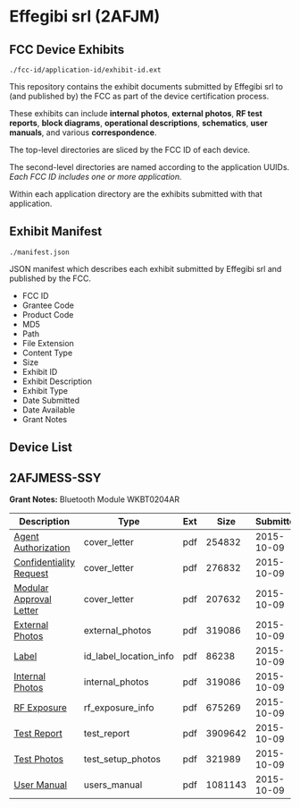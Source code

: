 # Effegibi srl (2AFJM)
## FCC Device Exhibits

```
./fcc-id/application-id/exhibit-id.ext
```

This repository contains the exhibit documents submitted by Effegibi srl to (and published by) the FCC as part of the device certification process.

These exhibits can include **internal photos**, **external photos**, **RF test reports**, **block diagrams**, **operational descriptions**, **schematics**, **user manuals**, and various **correspondence**.

The top-level directories are sliced by the FCC ID of each device.

The second-level directories are named according to the application UUIDs. *Each FCC ID includes one or more application.*

Within each application directory are the exhibits submitted with that application. 

## Exhibit Manifest

```
./manifest.json
```

JSON manifest which describes each exhibit submitted by Effegibi srl and published by the FCC.

- FCC ID
- Grantee Code
- Product Code
- MD5
- Path
- File Extension
- Content Type
- Size
- Exhibit ID
- Exhibit Description
- Exhibit Type
- Date Submitted
- Date Available
- Grant Notes

## Device List
## 2AFJMESS-SSY
**Grant Notes:** Bluetooth Module WKBT0204AR

| Description | Type | Ext | Size | Submitted | Available |
| ----------- | ---- | --- | ---- | --------- | --------- |
| [Agent Authorization](2AFJMESS-SSY/8d153e6d476bfe536e5b14dcdfd91a3c/2776028.pdf) | cover_letter | pdf | 254832 | 2015-10-09 | 2015-10-09 |
| [Confidentiality Request](2AFJMESS-SSY/8d153e6d476bfe536e5b14dcdfd91a3c/2776029.pdf) | cover_letter | pdf | 276832 | 2015-10-09 | 2015-10-09 |
| [Modular Approval Letter](2AFJMESS-SSY/8d153e6d476bfe536e5b14dcdfd91a3c/2776030.pdf) | cover_letter | pdf | 207632 | 2015-10-09 | 2015-10-09 |
| [External Photos](2AFJMESS-SSY/8d153e6d476bfe536e5b14dcdfd91a3c/2776032.pdf) | external_photos | pdf | 319086 | 2015-10-09 | 2015-10-09 |
| [Label](2AFJMESS-SSY/8d153e6d476bfe536e5b14dcdfd91a3c/2776034.pdf) | id_label_location_info | pdf | 86238 | 2015-10-09 | 2015-10-09 |
| [Internal Photos](2AFJMESS-SSY/8d153e6d476bfe536e5b14dcdfd91a3c/2776032.pdf) | internal_photos | pdf | 319086 | 2015-10-09 | 2015-10-09 |
| [RF Exposure](2AFJMESS-SSY/8d153e6d476bfe536e5b14dcdfd91a3c/2776037.pdf) | rf_exposure_info | pdf | 675269 | 2015-10-09 | 2015-10-09 |
| [Test Report](2AFJMESS-SSY/8d153e6d476bfe536e5b14dcdfd91a3c/2776039.pdf) | test_report | pdf | 3909642 | 2015-10-09 | 2015-10-09 |
| [Test Photos](2AFJMESS-SSY/8d153e6d476bfe536e5b14dcdfd91a3c/2776040.pdf) | test_setup_photos | pdf | 321989 | 2015-10-09 | 2015-10-09 |
| [User Manual](2AFJMESS-SSY/8d153e6d476bfe536e5b14dcdfd91a3c/2776041.pdf) | users_manual | pdf | 1081143 | 2015-10-09 | 2015-10-09 |

